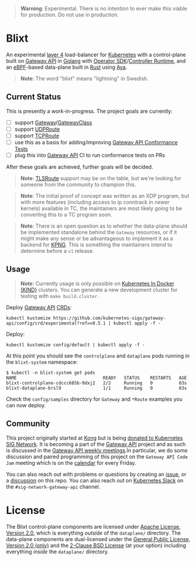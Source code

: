 > **Warning**: Experimental. There is no intention to ever make this viable for production. Do not use in production.

# Blixt

An experimental [layer 4][osi] load-balancer for [Kubernetes][k8s] with a
control-plane built on [Gateway API][gwapi] in [Golang][go] with
[Operator SDK][osdk]/[Controller Runtime][crn], and an [eBPF][ebpf]-based
data-plane built in [Rust][rust] using [Aya][aya].

> **Note**: The word "blixt" means "lightning" in Swedish.

[osi]:https://en.wikipedia.org/wiki/OSI_model
[k8s]:https://kubernetes.io
[gwapi]:https://gateway-api.sigs.k8s.io
[go]:https://go.dev
[osdk]:https://sdk.operatorframework.io/
[crn]:https://github.com/kubernetes-sigs/controller-runtime
[ebpf]:https://www.tigera.io/learn/guides/ebpf/ebpf-xdp/
[rust]:https://rust-lang.org
[aya]:https://aya-rs.dev

## Current Status

This is presently a work-in-progress. The project goals are currently:

- [ ] support [Gateway][gw]/[GatewayClass][gwc]
- [ ] support [UDPRoute][udproute]
- [ ] support [TCPRoute][tcproute]
- [ ] use this as a basis for adding/improving [Gateway API Conformance Tests][gwcnf]
- [ ] plug this into [Gateway API][gwapi] CI to run conformance tests on PRs

After these goals are achieved, further goals will be decided.

> **Note**: [TLSRoute][tlsroute] support may be on the table, but we're looking
> for someone from the community to champion this.

> **Note**: The initial proof of concept was written as an XDP program, but
> with more features (including access to ip conntrack in newer kernels)
> available in TC, the maintainers are most likely going to be converting
> this to a TC program soon.

> **Note**: There is an open question as to whether the data-plane should be
> implemented standalone behind the `Gateway` resources, or if it might make
> any sense or be advantageous to implement it as a backend for [KPNG][kpng].
> This is something the maintainers intend to determine before a `v1` release.

[gw]:https://gateway-api.sigs.k8s.io/references/spec/#gateway.networking.k8s.io/v1beta1.Gateway
[gwc]:https://gateway-api.sigs.k8s.io/references/spec/#gateway.networking.k8s.io/v1beta1.GatewayClass
[udproute]:https://gateway-api.sigs.k8s.io/references/spec/#gateway.networking.k8s.io/v1alpha2.UDPRoute
[tcproute]:https://gateway-api.sigs.k8s.io/references/spec/#gateway.networking.k8s.io/v1alpha2.TCPRoute
[gwcnf]:https://github.com/kubernetes-sigs/gateway-api/tree/main/conformance
[gwapi]:https://gateway-api.sigs.k8s.io
[tlsroute]:https://gateway-api.sigs.k8s.io/references/spec/#gateway.networking.k8s.io/v1alpha2.TLSRoute
[kpng]:https://github.com/kubernetes-sigs/kpng

## Usage

> **Note**: Currently usage is only possible on [Kubernetes In Docker
> (KIND)][kind] clusters. You can generate a new development cluster for
> testing with `make build.cluster`.

Deploy [Gateway API][gwapi] [CRDs][crds]:

```console
kubectl kustomize https://github.com/kubernetes-sigs/gateway-api/config/crd/experimental?ref=v0.5.1 | kubectl apply -f -
```

Deploy:

```console
kubectl kustomize config/default | kubectl apply -f -
```

At this point you should see the `controlplane` and `dataplane` pods running
in the `blixt-system` namespace:

```console
$ kubectl -n blixt-system get pods
NAME                                 READY   STATUS    RESTARTS   AGE
blixt-controlplane-cdccc685b-9dxj2   2/2     Running   0          83s
blixt-dataplane-brsl9                1/1     Running   0          83s
```

Check the `config/samples` directory for `Gateway` and `*Route` examples you
can now deploy.

[kind]:https://github.com/kubernetes-sigs/kind
[gwapi]:https://github.com/kubernetes-sigs/gateway-api
[crds]:https://kubernetes.io/docs/concepts/extend-kubernetes/api-extension/custom-resources/

## Community

This project originally started at [Kong][kong] but is being [donated to
Kubernetes SIG Network][donation]. It is becoming a part of the [Gateway
API][gwapi] project and as such is discussed in the [Gateway API weekly
meetings][gwapi-meet].In particular, we do some discussion and paired
programming of this project on the `Gateway API Code Jam` meeting which
is on the [calendar][gwapi-meet] for every Friday.

You can also reach out with problems or questions by creating an
[issue][issues], or a [discussion][disc] on this repo. You can also reach out
on [Kubernetes Slack][kslack] on the `#sig-network-gateway-api` channel.

[kong]:https://github.com/kong
[donation]:https://github.com/kong/blixt/discussions/42
[gwapi]:https://gateway-api.sigs.k8s.io/
[gwapi-meet]:https://gateway-api.sigs.k8s.io/contributing/#meetings
[issues]:https://github.com/kong/blixt/issues
[disc]:https://github.com/kong/blixt/discussions
[kslack]:https://kubernetes.slack.com

# License

The Blixt control-plane components are licensed under [Apache License, Version
2.0][apache2], which is everything _outside_ of the `dataplane/` directory. The
data-plane components are dual-licensed under the [General Public License,
Version 2.0 (only)][gplv2] and the [2-Clause BSD License][bsd2c] (at your
option) including everything _inside_ the `dataplane/` directory.

[apache2]:https://github.com/Kong/blixt/blob/main/LICENSE
[gplv2]:https://github.com/Kong/blixt/blob/main/dataplane/LICENSE.GPL-2.0
[bsd2c]:https://github.com/Kong/blixt/blob/main/dataplane/LICENSE.BSD-2-Clause
